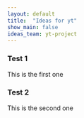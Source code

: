 ```yaml
---
layout: default
title:  "Ideas for yt"
show_main: false
ideas_team: yt-project
---
```



### Test 1

This is the first one

### Test 2

This is the second one

